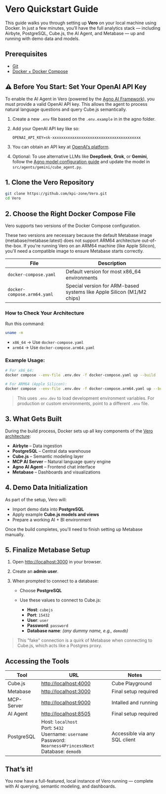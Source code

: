 # Vero Quickstart Guide

This guide walks you through setting up **Vero** on your local machine using Docker. In just a few minutes, you’ll have the full analytics stack — including Airbyte, PostgreSQL, Cube.js, the AI Agent, and Metabase — up and running with demo data and models.

## Prerequisites

- [Git](https://git-scm.com/downloads)
- [Docker + Docker Compose](https://docs.docker.com/get-docker/)

## ⚠️ Before You Start: Set Your OpenAI API Key

To enable the AI Agent in Vero (powered by the [Agno AI Framework](https://docs.agno.com)), you must provide a valid OpenAI API key. This allows the agent to process natural language questions and query Cube.js semantically.

1. Create a new `.env` file based on the `.env.example` in in the agno folder.

2. Add your OpenAI API key like so:

   ```
   OPENAI_API_KEY=sk-xxxxxxxxxxxxxxxxxxxxxxxxxxxxxxxxxxxxxxxx
   ```

3. You can obtain an API key at [OpenAI’s platform](https://platform.openai.com/account/api-keys).

4. Optional: To use alternative LLMs like **DeepSeek**, **Grok**, or **Gemini**, follow the [Agno model configuration guide](https://docs.agno.com/models/introduction) and update the model in `src/agents/gemini/cube_agent.py`.

## 1. Clone the Vero Repository

```bash
git clone https://github.com/kpi-zone/Vero.git
cd Vero
```

## 2. Choose the Right Docker Compose File

Vero supports two versions of the Docker Compose configuration.

These two versions are necessary because the default Metabase image (metabase/metabase:latest) does not support ARM64 architecture out-of-the-box. If you're running Vero on an ARM64 machine (like Apple Silicon), you'll need a compatible image to ensure Metabase starts correctly.

| File                        | Description                                                            |
| --------------------------- | ---------------------------------------------------------------------- |
| `docker-compose.yaml`       | Default version for most x86_64 environments                           |
| `docker-compose.arm64.yaml` | Special version for ARM-based systems like Apple Silicon (M1/M2 chips) |

### How to Check Your Architecture

Run this command:

```bash
uname -m
```

- `x86_64` → Use `docker-compose.yaml`
- `arm64` → Use `docker-compose.arm64.yaml`

### Example Usage:

```bash
# For x86_64:
docker compose --env-file .env.dev -f docker-compose.yaml up --build

# For ARM64 (Apple Silicon):
docker compose --env-file .env.dev -f docker-compose.arm64.yaml up --build
```

> This uses `.env.dev` to load development environment variables.
> For production or custom environments, point to a different `.env` file.

## 3. What Gets Built

During the build process, Docker sets up all key components of the [Vero architecture](./architecture.md):

- **Airbyte** – Data ingestion
- **PostgreSQL** – Central data warehouse
- **Cube.js** – Semantic modeling layer
- **MCP AI Server** – Natural language query engine
- **Agno AI Agent** – Frontend chat interface
- **Metabase** – Dashboards and visualizations

## 4. Demo Data Initialization

As part of the setup, Vero will:

- Import demo data into **PostgreSQL**
- Apply example **Cube.js models and views**
- Prepare a working AI + BI environment

Once the build completes, you'll need to finish setting up Metabase manually.

## 5. Finalize Metabase Setup

1. Open [http://localhost:3000](http://localhost:3000) in your browser.
2. Create an **admin user**.
3. When prompted to connect to a database:

   - Choose **PostgreSQL**
   - Use these values to connect to Cube.js:

     - **Host**: `cubejs`
     - **Port**: `15432`
     - **User**: `user`
     - **Password**: `password`
     - **Database name**: _(any dummy name, e.g., `demodb`)_

> This "fake" connection is a quirk of Metabase when connecting to Cube.js, which acts like a Postgres proxy.

## Accessing the Tools

| Tool       | URL                                                                                                                  | Notes                         |
| ---------- | -------------------------------------------------------------------------------------------------------------------- | ----------------------------- |
| Cube.js    | [http://localhost:4000](http://localhost:4000)                                                                       | Cube Playground               |
| Metabase   | [http://localhost:3000](http://localhost:3000)                                                                       | Final setup required          |
| MCP-Server | [http://localhost:9000](http://localhost:9000)                                                                       | Intalled and running          |
| AI Agent   | [http://localhost:8505](http://localhost:8505)                                                                       | Final setup required          |
| PostgreSQL | Host: `localhost`<br>Port: `5432`<br>Username: `username`<br>Password: `Nearness4PrincessNext`<br>Database: `demodb` | Accessible via any SQL client |

## That’s it!

You now have a full-featured, local instance of Vero running — complete with AI querying, semantic modeling, and dashboards.
